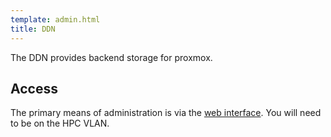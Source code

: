 ```yaml
---
template: admin.html
title: DDN
---
```


The DDN provides backend storage for proxmox.

## Access

The primary means of administration is via the [web interface](https://sbmf.hpc.ucdavis.edu/).
You will need to be on the HPC VLAN.


